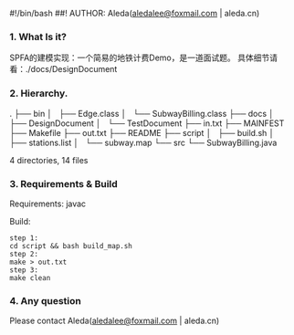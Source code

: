 #!/bin/bash
##! AUTHOR: Aleda(aledalee@foxmail.com | aleda.cn)

### 1. What Is it?
SPFA的建模实现：一个简易的地铁计费Demo，是一道面试题。
具体细节请看：./docs/DesignDocument

### 2. Hierarchy.
.
├── bin
│   ├── Edge.class
│   └── SubwayBilling.class
├── docs
│   ├── DesignDocument
│   └── TestDocument
├── in.txt
├── MAINFEST
├── Makefile
├── out.txt
├── README
├── script
│   ├── build.sh
│   ├── stations.list
│   └── subway.map
└── src
    └── SubwayBilling.java

4 directories, 14 files

### 3. Requirements & Build
Requirements: javac   

Build:

    step 1:
    cd script && bash build_map.sh
    step 2: 
    make > out.txt
    step 3:
    make clean

### 4. Any question
Please contact Aleda(aledalee@foxmail.com | aleda.cn)

